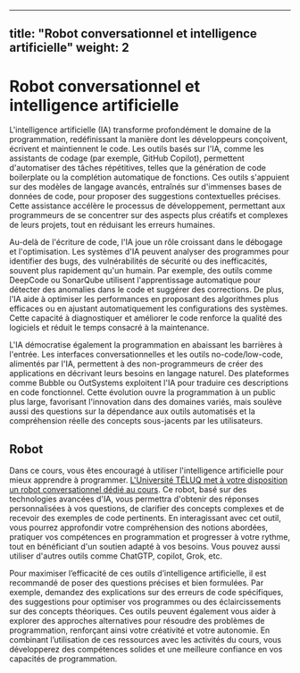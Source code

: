 
---
title: "Robot conversationnel et intelligence artificielle"
weight: 2
---




# Robot conversationnel et intelligence artificielle

L'intelligence artificielle (IA) transforme profondément le domaine de la programmation, redéfinissant la manière dont les développeurs conçoivent, écrivent et maintiennent le code. Les outils basés sur l'IA, comme les assistants de codage (par exemple, GitHub Copilot), permettent d'automatiser des tâches répétitives, telles que la génération de code boilerplate ou la complétion automatique de fonctions. Ces outils s'appuient sur des modèles de langage avancés, entraînés sur d'immenses bases de données de code, pour proposer des suggestions contextuelles précises. Cette assistance accélère le processus de développement, permettant aux programmeurs de se concentrer sur des aspects plus créatifs et complexes de leurs projets, tout en réduisant les erreurs humaines.

Au-delà de l'écriture de code, l'IA joue un rôle croissant dans le débogage et l'optimisation. Les systèmes d'IA peuvent analyser des programmes pour identifier des bugs, des vulnérabilités de sécurité ou des inefficacités, souvent plus rapidement qu'un humain. Par exemple, des outils comme DeepCode ou SonarQube utilisent l'apprentissage automatique pour détecter des anomalies dans le code et suggérer des corrections. De plus, l'IA aide à optimiser les performances en proposant des algorithmes plus efficaces ou en ajustant automatiquement les configurations des systèmes. Cette capacité à diagnostiquer et améliorer le code renforce la qualité des logiciels et réduit le temps consacré à la maintenance.

L'IA démocratise également la programmation en abaissant les barrières à l'entrée. Les interfaces conversationnelles et les outils no-code/low-code, alimentés par l'IA, permettent à des non-programmeurs de créer des applications en décrivant leurs besoins en langage naturel. Des plateformes comme Bubble ou OutSystems exploitent l'IA pour traduire ces descriptions en code fonctionnel. Cette évolution ouvre la programmation à un public plus large, favorisant l'innovation dans des domaines variés, mais soulève aussi des questions sur la dépendance aux outils automatisés et la compréhension réelle des concepts sous-jacents par les utilisateurs.

## Robot


Dans ce cours, vous êtes encouragé à utiliser l'intelligence artificielle pour mieux apprendre 
à programmer. [L'Université TÉLUQ met à votre disposition un robot conversationnel dédié au cours](https://rc-inf1220.teluq.ca/#). Ce robot, basé sur des technologies avancées d'IA, vous permettra d'obtenir des réponses personnalisées à vos questions, de clarifier des concepts complexes et de recevoir des exemples de code pertinents. En interagissant avec cet outil, vous pourrez approfondir votre compréhension des notions abordées, pratiquer vos compétences en programmation et progresser à votre rythme, tout en bénéficiant d'un soutien adapté à vos besoins. Vous pouvez aussi utiliser d'autres outils comme ChatGTP, copilot, Grok, etc.


Pour maximiser l’efficacité de ces outils d’intelligence artificielle, il est recommandé de poser des questions précises et bien formulées. Par exemple, demandez des explications sur des erreurs de code spécifiques, des suggestions pour optimiser vos programmes ou des éclaircissements sur des concepts théoriques. Ces outils peuvent également vous aider à explorer des approches alternatives pour résoudre des problèmes de programmation, renforçant ainsi votre créativité et votre autonomie. En combinant l’utilisation de ces ressources avec les activités du cours, vous développerez des compétences solides et une meilleure confiance en vos capacités de programmation.
